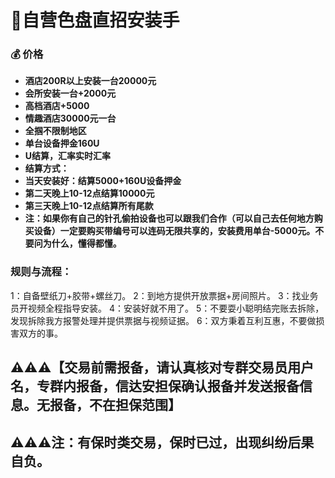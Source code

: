 # 📖自营色盘直招安装手

### 💰 **价格**
- **酒店200R以上安装一台20000元**
- **会所安装一台+2000元**
- **高档酒店+5000**
- **情趣酒店30000元一台**
- **全掴不限制地区**
- **单台设备押金160U**
- **U结算，汇率实时汇率**
- **结算方式：**
- **当天安装好：结算5000+160U设备押金**
- **第二天晚上10-12点结算10000元**
- **第三天晚上10-12点结算所有尾款**
- **注：如果你有自己的针孔偷拍设备也可以跟我们合作（可以自己去任何地方购买设备）一定要购买带编号可以连码无限共享的，安装费用单台-5000元。不要问为什么，懂得都懂。**

### 规则与流程：
1：自备壁纸刀+胶带+螺丝刀。
2：到地方提供开放票据+房间照片。
3：找业务员开视频全程指导安装。
4：安装好就不用了。
5：不要耍小聪明结完账去拆除，发现拆除我方报警处理并提供票据与视频证据。
6：双方秉着互利互惠，不要做损害双方的事。

## ⚠️⚠️⚠️【交易前需报备，请认真核对专群交易员用户名，专群内报备，信达安担保确认报备并发送报备信息。无报备，不在担保范围】

## ⚠️⚠️⚠️注：有保时类交易，保时已过，出现纠纷后果自负。
